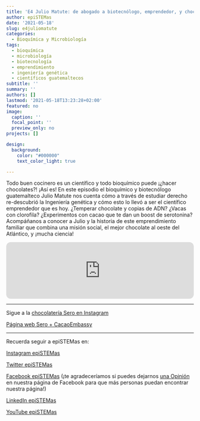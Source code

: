```yaml
---
title: 'E4 Julio Matute: de abogado a biotecnólogo, emprendedor, y chocolatero'
author: epiSTEMas
date: '2021-05-18'
slug: e4juliomatute
categories:
  - Bioquímica y Microbiología
tags:
  - bioquímica
  - microbiología
  - biotecnología
  - emprendimiento
  - ingeniería genética
  - científicos guatemaltecos
subtitle: ''
summary: ''
authors: []
lastmod: '2021-05-18T13:23:28+02:00'
featured: no
image:
  caption: ''
  focal_point: ''
  preview_only: no
projects: []

design:
  background:
    color: "#000000"
    text_color_light: true

---
```



Todo buen cocinero es un científico y todo bioquímico puede ¡¿hacer chocolates?! ¡Así es! En este episodio el bioquímico y biotecnólogo guatemalteco Julio Matute nos cuenta cómo a través de estudiar derecho re-descubrió la Ingeniería genética y cómo esto lo llevó a ser el científico emprendedor que es hoy. ¿Temperar chocolate y copias de ADN? ¿Vacas con clorofila? ¿Experimentos con cacao que te dan un boost de serotonina? Acompáñanos a conocer a Julio y la historia de este emprendimiento familiar que combina una misión social, el mejor chocolate al oeste del Atlántico, y ¡mucha ciencia!

<iframe style="border-radius:12px" src="https://open.spotify.com/embed/episode/037tic4tVDoedaJ8YlQhXT?utm_source=generator&theme=0" width="100%" height="152" frameBorder="0" allowfullscreen="" allow="autoplay; clipboard-write; encrypted-media; fullscreen; picture-in-picture" loading="lazy"></iframe>

- - - - -

Sigue a la [chocolatería Sero en Instagram](https://www.instagram.com/sero_chocolates/)

[Página web Sero + CacaoEmbassy](https://www.cacaoembassy.com/)

- - - - -

Recuerda seguir a epiSTEMas en:

[Instagram epiSTEMas](https://www.instagram.com/epistemas/)  

[Twitter epiSTEMas](https://twitter.com/epiSTEMas_Pod)

[Facebook epiSTEMas](https://www.facebook.com/epiSTEMasPod) (¡te agradeceríamos si puedes dejarnos [una Opinión](https://www.facebook.com/epiSTEMasPod/reviews/) en nuestra página de Facebook para que más personas puedan encontrar nuestra página!)

[LinkedIn epiSTEMas](https://www.linkedin.com/company/epistemas-podcast/)

[YouTube epiSTEMas](https://www.youtube.com/@epistemaspodcast)